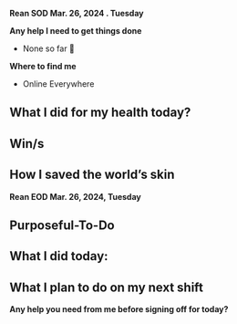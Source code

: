 **Rean SOD Mar. 26, 2024 .  Tuesday**

**Any help I need to get things done**
- None so far 🙏

**Where to find me** 
- Online Everywhere

**What I did for my health today?**
- 

**Win/s**
- 
 
**How I saved the world’s skin**
- 


**Rean EOD Mar. 26, 2024,  Tuesday**

**Purposeful-To-Do**
- 

**What I did today:**
- 

**What I plan to do on my next shift**
- 

**Any help you need from me before signing off for today?**
